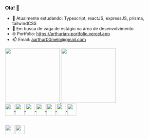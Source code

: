 ### Olá! 👋

- 🌱 Atualmente estudando: Typescript, reactJS, expressJS, prisma, tailwindCSS
- 👯 Em busca de vaga de estágio na área de desenvolvimento
- 🌐 Portfólio: https://arthurian-portfolio.vercel.app
- 📫 Email: aarthur00melo@gmail.com

<div>
  <a href="https://github.com/Arthur07Melo">
  <img height="180em" src="https://github-readme-stats-tau-azure.vercel.app/api?username=Arthur07Melo&show_icons=true&theme=radical" />
  <img height="180em" src="https://github-readme-stats-tau-azure.vercel.app/api/top-langs/?username=Arthur07Melo&theme=radical&layout=compact" />
</div>

<div>
    <img align="center" width="30" height="40"  src="https://cdn.jsdelivr.net/gh/devicons/devicon/icons/javascript/javascript-original.svg" />
    <img align="center" width="30" height="40"  src="https://cdn.jsdelivr.net/gh/devicons/devicon/icons/typescript/typescript-original.svg" />
    <img align="center" width="30" height="40"  src="https://cdn.jsdelivr.net/gh/devicons/devicon/icons/html5/html5-original.svg" />
    <img align="center" width="30" height="40"  src="https://cdn.jsdelivr.net/gh/devicons/devicon/icons/css3/css3-original.svg" />
    <img align="center" width="30" height="40"  src="https://cdn.jsdelivr.net/gh/devicons/devicon/icons/tailwindcss/tailwindcss-plain.svg" />
    <img align="center" width="30" height="40" src="https://cdn.jsdelivr.net/gh/devicons/devicon/icons/react/react-original.svg" />
    <img align="center" width="30" height="40" src="https://cdn.jsdelivr.net/gh/devicons/devicon/icons/express/express-original-wordmark.svg" />
</div>
  
##

<div>
  <a href="https://www.linkedin.com/in/arthur-ian-6220aa239/"><img align="center" height="30" src="https://img.shields.io/badge/LinkedIn-0077B5?style=for-the-badge&logo=linkedin&logoColor=white" target="_blank"/></a>
  <a href="https://portfolio-arthur07melo.vercel.app"><img align="center" height="30" src="https://img.shields.io/website-up-down-green-red/http/monip.org.svg" target="_blank"/></a>
</div>
